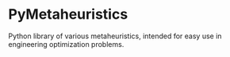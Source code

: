 # PyMetaheuristics
Python library of various metaheuristics, intended for easy use in engineering optimization problems.
